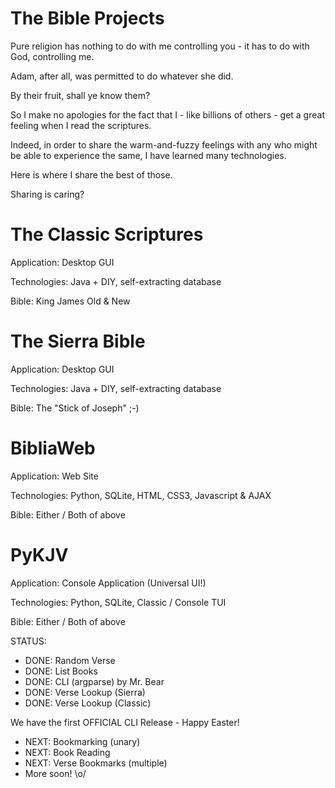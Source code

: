 # The Bible Projects

Pure religion has nothing to do with me controlling you - it has to do with God, controlling me. 

Adam, after all, was permitted to do whatever she did.

By their fruit, shall ye know them?

So I make no apologies for the fact that I - like billions of others - get a great feeling when I read the scriptures. 

Indeed, in order to share the warm-and-fuzzy feelings with any who might be able to experience the same, I have learned many technologies. 

Here is where I share the best of those.

Sharing is caring?

# The Classic Scriptures
Application: Desktop GUI

Technologies: Java + DIY, self-extracting database

Bible: King James Old & New

# The Sierra Bible
Application: Desktop GUI

Technologies: Java + DIY, self-extracting database

Bible: The "Stick of Joseph"  ;-)

# BibliaWeb
Application: Web Site

Technologies: Python, SQLite, HTML, CSS3, Javascript & AJAX

Bible: Either / Both of above

# PyKJV
Application: Console Application (Universal UI!)

Technologies: Python, SQLite, Classic / Console TUI

Bible: Either / Both of above

STATUS:
- DONE: Random Verse
- DONE: List Books
- DONE: CLI (argparse) by Mr. Bear
- DONE: Verse Lookup (Sierra)
- DONE: Verse Lookup (Classic)

We have the first OFFICIAL CLI Release - Happy Easter!
- NEXT: Bookmarking (unary)
- NEXT: Book Reading
- NEXT: Verse Bookmarks (multiple)
- More soon! \o/
